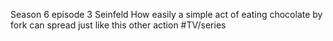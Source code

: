 Season 6 episode 3 Seinfeld
How easily a simple act of eating chocolate by fork can spread just like this other action
#TV/series 